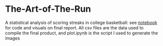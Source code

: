 # The-Art-of-The-Run
A statistical analysis of scoring streaks in college basketball: see [notebook](the-art-of-the-run.ipynb) for code and visuals on final report. All csv files are the data used to compile the final product, and plot.ipynb is the script I used to generate the images
